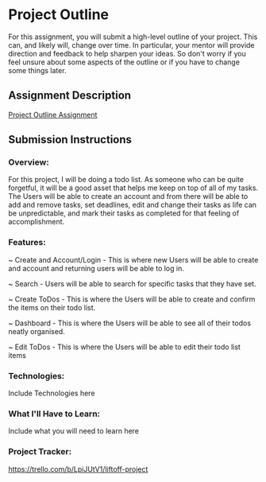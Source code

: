 # Project Outline
For this assignment, you will submit a high-level outline of your project. This can, and likely will, change over time. In particular, your mentor will provide direction and feedback to help sharpen your ideas. So don't worry if you feel unsure about some aspects of the outline or if you have to change some things later.

## Assignment Description
[Project Outline Assignment](https://education.launchcode.org/liftoff/modules/assignments/project-outline)

## Submission Instructions

### Overview:

  For this project, I will be doing a todo list. As someone who can be quite forgetful, it will be a good asset that helps me keep on top of all of my tasks. The Users will be able to create an account and from there will be able to add and remove tasks, set deadlines, edit and change their tasks as life can be unpredictable, and mark their tasks as completed for that feeling of accomplishment. 
  
### Features:

  ~ Create and Account/Login - This is where new Users will be able to create and account and returning users will be able to log in.
  
  ~ Search - Users will be able to search for specific tasks that they have set.
  
  ~ Create ToDos - This is where the Users will be able to create and confirm the items on their todo list.
  
  ~ Dashboard - This is where the Users will be able to see all of their todos neatly organised.
  
  ~ Edit ToDos - This is where the Users will be able to edit their todo list items 


### Technologies:

Include Technologies here

### What I'll Have to Learn:

Include what you will need to learn here

### Project Tracker:

https://trello.com/b/LpiJUtV1/liftoff-project
